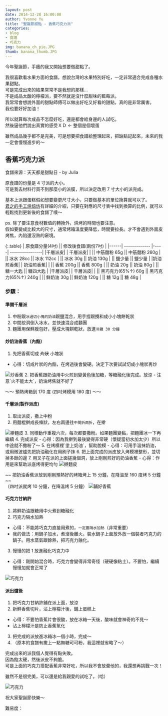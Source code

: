 ```yaml
---
layout: post
date: 2014-12-28 16:00:00
author: Yvonne Yu
title: "聖誕節甜點 - 香蕉巧克力派"
categories:
- blog
- 食譜
- 巧克力
img: banana_ch_pie.JPG
thumb: banana_thumb.JPG
---
```


今年聖誕節，手癢的我又開始想要做甜點了。<!--more-->

我很喜歡看水果方面的食譜，想說台灣的水果特別好吃，一定非常適合完成各種水果甜點。<br>
可是完成出來的結果常常不是我想的那樣...<br>
不是成品太酸的檸檬派，要不然就是沒什麼甜味的藍莓派。<br>
我常常會想說外面的甜點師傅可以做出好吃又好看的甜點，真的是非常厲害。<br>
我也要好好加油！

所以就算每次成品不怎麼好吃，還是都會給身邊的人試吃。<br>
然後逼他們說出真實的感受ＸＤ <- 整個是個壞蛋<br>

雖然成品幾乎都不是完美，可是想要把食譜給整理起來，把缺點記起來，未來的我一定會慢慢進步的～

## 香蕉巧克力派
食譜來源：天天都是甜點日 - by Julia

原食譜的份量是 4 寸派的大小。<br>
可是我去材料行買不到那麼小的派膜，所以決定改用 7 寸大小的派完成。<br>

基本上派跟蛋糕假如想要變更尺寸大小，只要做基本的單位換算就可以了。<br>
[君之的手工烘焙坊](http://blog.sina.com.cn/s/blog_4a5089ff0100cngn.html)有詳細的介紹，只要在對應的尺寸表中找到換算的比例，就可以輕鬆找到更新後的食譜了噢～<br>

ps. 除了要注意食材數值的轉換外，烘烤的時間也要注意。<br>
假如要變成比較大的尺寸，通常烤箱溫度要降低，時間要拉長。才不會遇到外面皮烤焦，內陷還沒熟的窘境。

{:.table}
| 原食譜分量(4吋)       || 修改後食譜(兩份7吋)     |
|------| ------------- |-----| ----------------|
|千層派皮| | 千層派皮| |
|| 中筋麵粉 65g           || 中筋麵粉 260g          |
|| 冰水 28cc            || 冰水 112cc              |
|| 冰水 30g           || 奶油 130g              |
|| 鹽少量      || 鹽少量              |
|奶油煎香蕉| | 奶油煎香蕉| |
|| 香蕉 200g           || 香蕉 800g          |
|| 奶油 20g           || 奶油 80g             |
|| 糖一大匙         || 糖四大匙             |
|千層派皮| | 千層派皮| |
|| 黑巧克力(65%↑) 60g           || 黑巧克力(65%↑) 240g         |
|| 鮮奶油 30g       || 鮮奶油 120g             |
|| 糖 12g     || 糖 48g           |

### 步驟：

#### 準備千層派

1. 中粉跟`冰過切小塊的奶油`跟鹽混合，用手捏跟攪和成小小塊餅乾狀
2. 中間挖洞倒入冰水，並快速混合成麵團
3. 麵團用保鮮膜包好，壓成大塊餅乾狀，放進`冷藏 30 分鐘`

#### 炒奶油香蕉（內餡）

1. 先把香蕉切成 <s>片狀</s> 小塊狀
- 心得：切成片狀的內餡，在烤過後會變硬。決定下次要試試切成小塊狀再炒
<img class="img-responsive" src="/assets/img/blog/recipes/banana_ch_pie/IMG_2974.jpg" alt="炒香蕉">
2. 把香蕉跟奶油用中火煎到變黃色後加糖，等糖融化後完成。放涼
- 注意`火不能太大`，奶油烤焦就不好了

～～ 預熱烤箱到 170 度 (四吋烤模用 180 度) ～～

#### 千層派(製作派皮)

1. 取出派皮，撒上中粉
2. 用麵棍擀成長條狀，左右兩邊往`中間折兩折`，在擀
<img class="img-responsive" src="/assets/img/blog/recipes/banana_ch_pie/IMG_2975.jpg" alt="擀麵皮">
3. 同樣動作重複六次，每次都要撒粉。如果麵團變黏，把麵團冰一下再繼續
4. 完成派皮
- 心得：因為我擀到最後變得非常硬（懷疑當初水加太少）所以中途就不撒粉了～
5. 在烤模裡`塗上奶油`，幫助脫模
- 心得：可用手溫抹奶油，或用微波爐先把奶油融化在用刷子抹
6. 把上面完成的派皮放入烤模裡整形，並切掉多餘的邊
7. 用叉子在派的上面搓幾個洞，放上剛剛煎好的奶油香蕉
- 心得：作用是來幫助派底烤得更均勻
<img class="img-responsive" src="/assets/img/blog/recipes/banana_ch_pie/IMG_2977.jpg" alt="擀麵皮">

~~ 把奶油香蕉派放到剛剛預熱好的烤箱烤上 15 分鐘，在降溫至 160 度烤 5 分鐘 ~~<br>
（四吋派就烤 10 分鐘，在降溫烤 5 分鐘）
<img class="img-responsive" src="/assets/img/blog/recipes/banana_ch_pie/IMG_2978.jpg" alt="鋪好香蕉">

#### 巧克力甘納許

1. 將鮮奶油跟糖用中火煮到糖融化
2. 巧克力隔水加熱
- 心得：不能將巧克力直接用煮的，`一定要隔水加熱`（非常重要）
- 我的做法：用鍋子加水，煮滾後離火。裝水鍋子上面放外放一個裝者巧克力的鍋子。用水蒸氣跟餘熱，把巧克力融化。
3. 慢慢的把 1 放進融化巧克力中
- 心得：剛開始混合時，巧克力會變得非常奇怪（硬硬像粘土）。不要怕，繼續慢慢加就會正常了
<img class="img-responsive" src="/assets/img/blog/recipes/banana_ch_pie/IMG_2979.jpg" alt="巧克力">

#### 派出爐後

1. 把巧克力甘納許鋪在派上面，放涼
2. 新鮮香蕉切片，沾上檸檬汁後，鋪上蛋糕上
- 心得：不要怕香蕉片會很酸，放在冰箱一天後，酸味就會神奇的不見～
- 沾上檸檬汁是防止香蕉氧化
3. 把完成的派放進冰箱冰一個小時，完成～
4. （原本的食譜有撒上一點無糖可可粉，我這裡就省略了～）

完成出來的派我個人覺得有點失敗。<br>
因為餡太硬，然後派皮不夠脆。<br>
可是上面的巧克力搭配香蕉非常好吃，所以我不會放棄他的，我還想再挑戰一次！<br>

雖然不是很完美，可以還是給我親愛的試吃了。（哈）

<img class="img-responsive" src="/assets/img/blog/recipes/banana_ch_pie/IMG_2980.JPG" alt="巧克力">

祝大家聖誕節快樂～<i class="fa fa-tree"></i><i class="fa fa-bell"></i>

難易度：<i class="fa fa-star"></i><i class="fa fa-star"></i><i class="fa fa-star"></i><i class="fa fa-star"></i><i class="fa fa-star-o"></i>
